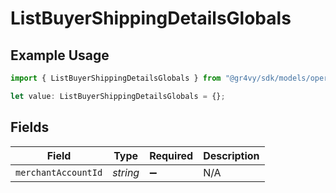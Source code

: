 # ListBuyerShippingDetailsGlobals

## Example Usage

```typescript
import { ListBuyerShippingDetailsGlobals } from "@gr4vy/sdk/models/operations";

let value: ListBuyerShippingDetailsGlobals = {};
```

## Fields

| Field               | Type                | Required            | Description         |
| ------------------- | ------------------- | ------------------- | ------------------- |
| `merchantAccountId` | *string*            | :heavy_minus_sign:  | N/A                 |